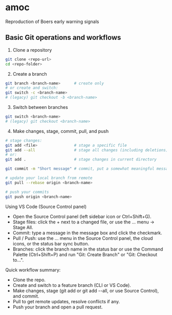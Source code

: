 # amoc
Reproduction of Boers early warning signals

## Basic Git operations and workflows

1. Clone a repository
```bash
git clone <repo-url>
cd <repo-folder>
```

2. Create a branch
```bash
git branch <branch-name>      # create only
# or create and switch:
git switch -c <branch-name>
# (legacy) git checkout -b <branch-name>
```

3. Switch between branches
```bash
git switch <branch-name>
# (legacy) git checkout <branch-name>
```

4. Make changes, stage, commit, pull, and push
```bash
# stage changes:
git add <file>                # stage a specific file
git add --all                 # stage all changes (including deletions)
# or:
git add .                     # stage changes in current directory

git commit -m "Short message" # commit, put a somewhat meaningful message

# update your local branch from remote
git pull --rebase origin <branch-name>

# push your commits
git push origin <branch-name>
```

Using VS Code (Source Control panel)
- Open the Source Control panel (left sidebar icon or Ctrl+Shift+G).
- Stage files: click the + next to a changed file, or use the ... menu → Stage All.
- Commit: type a message in the message box and click the checkmark.
- Pull / Push: use the ... menu in the Source Control panel, the cloud icons, or the status bar sync button.
- Branches: click the branch name in the status bar or use the Command Palette (Ctrl+Shift+P) and run "Git: Create Branch" or "Git: Checkout to...".

Quick workflow summary:
- Clone the repo.
- Create and switch to a feature branch (CLI or VS Code).
- Make changes, stage (git add <file> or git add --all, or use Source Control), and commit.
- Pull to get remote updates, resolve conflicts if any.
- Push your branch and open a pull request.
